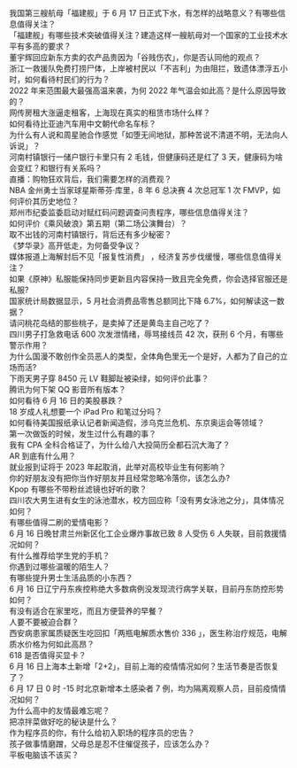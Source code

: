 我国第三艘航母「福建舰」于 6 月 17 日正式下水，有怎样的战略意义？有哪些信息值得关注？  
「福建舰」有哪些技术突破值得关注？建造这样一艘航母对一个国家的工业技术水平有多高的要求？  
董宇辉回应新东方卖的农产品贵因为「谷贱伤农」，你是否认同他的观点？  
浙江一救援队免费打捞尸体，上岸被村民以「不吉利」为由阻拦，致遗体漂浮五小时，如何看待村民们的行为？  
2022 年来范围最大最强高温来袭，为何 2022 年气温会如此高？是什么原因导致的？  
网传房租大涨逼走租客，上海现在真实的租赁市场什么样？  
如何看待比亚迪汽车用中文朝代命名车标？  
为什么有人说和周星驰合作感觉「如堕无间地狱，那种苦说不清道不明，无法向人诉说」？  
河南村镇银行一储户银行卡里只有 2 毛钱，但健康码还是红了 3 天，健康码为啥会变红？和银行有关系吗？  
直播：购物狂欢背后，我们需要怎样的消费观？  
NBA 金州勇士当家球星斯蒂芬·库里，8 年 6 总决赛 4 次总冠军 1 次 FMVP，如何评价其历史地位？  
郑州市纪委监委启动对赋红码问题调查问责程序，哪些信息值得关注？  
如何评价《乘风破浪》第五期（第二场公演舞台）？  
取不出钱的河南村镇银行，背后还有多少秘密？  
《梦华录》高开低走，为何备受争议？  
媒体报道上海解封后不见「报复性消费」 ，经济复苏步伐缓慢，哪些信息值得关注？  
如果《原神》私服能保持同步更新且内容保持一致且完全免费，你会选择官服还是私服?  
国家统计局数据显示，5 月社会消费品零售总额同比下降 6.7%，如何解读这一数据？  
请问桃花岛结的那些桃子，是卖掉了还是黄岛主自己吃了？  
四川男子打急救电话 600 次发泄情绪，辱骂接线员 42 次，获刑 6 个月，有哪些警示作用？  
为什么国漫不敢创作全员恶人的类型，全体角色里无一个是好，人都为了自己的立场而活?  
下雨天男子穿 8450 元 LV 鞋脚趾被染绿，如何评价此事？  
腾讯为何下架 QQ 影音所有版本？  
如何看待 6 月 16 日的美股暴跌？  
18 岁成人礼想要一个 iPad Pro 和笔过分吗？  
如何看待美国报纸承认记者新闻造假，涉乌克兰危机、东京奥运会等领域？  
第一次做饭的时候，发生过什么有趣的事？  
我有 CPA 全科合格证了，为什么给八大投简历全都石沉大海了？  
AR 到底有什么用？  
就业报到证将于 2023 年起取消，此举对高校毕业生有何影响？  
你的好朋友没有把你当作好朋友并且经常忽略冷落你，该怎么办?  
Kpop 有哪些不带粉丝滤镜也好听的歌？  
四川农大男生进有女生的泳池潜水，校方回应称「没有男女泳池之分」，具体情况如何？  
有哪些值得二刷的爱情电影？  
6 月 16 日晚甘肃兰州新区化工企业爆炸事故已致 8 人受伤 6 人失联，目前救援情况如何？  
有什么推荐给学生党的手机？  
你遇到过哪些温暖的陌生人？  
有哪些提升男士生活品质的小东西？  
6 月 16 日辽宁丹东疾控称绝大多数病例没发现流行病学关联，目前丹东防控形势如何？  
有没有适合在家里吃，而且方便营养的早餐？  
人要不要被迫合群？  
西安病患家属质疑医生吃回扣「两瓶电解质水售价 336 」，医生称治疗规范，电解质水价格为何如此高昂？  
618 是否值得买显卡？  
6 月 16 日上海本土新增「2+2」，目前上海的疫情情况如何？生活节奏是否恢复了？  
6 月 17 日 0 时 -15 时北京新增本土感染者 7 例，均为隔离观察人员，目前疫情情况如何？  
为什么高中的友情最难忘呢？  
把凉拌菜做好吃的秘诀是什么？  
作为程序员的你，有什么给初入职场的程序员的忠告？  
孩子做事情磨蹭，父母总是忍不住催促孩子，应该怎么办？  
平板电脑该不该买？  
